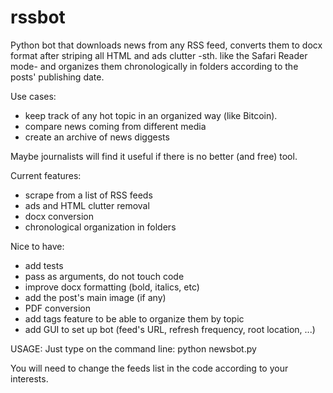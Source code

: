 # rssbot

Python bot that downloads news from any RSS feed, converts them to docx format after striping all HTML and ads clutter -sth. like the Safari Reader mode- and organizes them chronologically in folders according to the posts' publishing date. 

Use cases: 
- keep track of any hot topic in an organized way (like Bitcoin).
- compare news coming from different media
- create an archive of news diggests

Maybe journalists will find it useful if there is no better (and free) tool.

Current features:
- scrape from a list of RSS feeds
- ads and HTML clutter removal
- docx conversion
- chronological organization in folders

Nice to have:
- add tests
- pass as arguments, do not touch code
- improve docx formatting (bold, italics, etc)
- add the post's main image (if any)
- PDF conversion
- add tags feature to be able to organize them by topic
- add GUI to set up bot (feed's URL, refresh frequency, root location, ...)

USAGE:
Just type on the command line:
python newsbot.py

You will need to change the feeds list in the code according to your interests.
